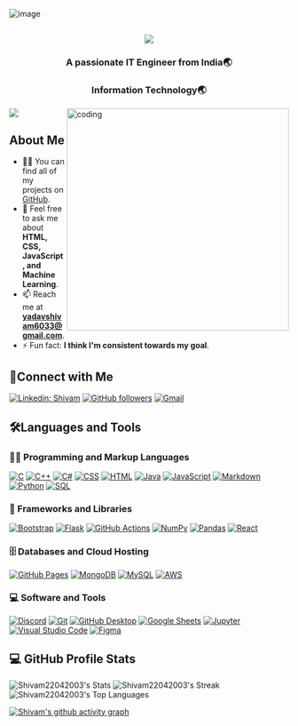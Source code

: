 ![image](https://camo.githubusercontent.com/127298714375cc05adb5cba46747c271a69d0a7208954d5db93650ba2f5b34ce/68747470733a2f2f6d69722d73332d63646e2d63662e626568616e63652e6e65742f70726f6a6563745f6d6f64756c65732f6d61785f313230302f37393733313536383039373539392e356235306263613437373733352e6a7067)

<h2 align="center">
    <img src="https://readme-typing-svg.herokuapp.com/?font=Righteous&size=35&color=F7A810&center=true&vCenter=true&width=500&height=70&duration=4000,🙏🏻+Welcome,+Myself+Shivam Yadav;"/>
</h2>
<h3 align="center">A passionate IT Engineer from India🌏</h3>
<h3 align="center">Information Technology🌏</h3>
<img align="right" alt="coding" width="400" src="https://cdn.dribbble.com/users/2131993/screenshots/4948736/thoughtworks-gif_dribbble.gif">

<p align="left"> 
  <img src="https://komarev.com/ghpvc/?username=Shivam22042203&label=Profile%20views&color=0e75b6&style=flat" /> 
</p>

## About Me

- 👨‍💻 You can find all of my projects on [GitHub](https://github.com/Shivam22042003).
- 💬 Feel free to ask me about **HTML, CSS, JavaScript, and Machine Learning**.
- 📫 Reach me at **yadavshivam6033@gmail.com**.
- ⚡ Fun fact: **I think I'm consistent towards my goal**.

## 🤝Connect with Me

[![Linkedin: Shivam](https://img.shields.io/badge/-Shivam-green?style=flat-square&logo=Linkedin&logoColor=white&link=https://https://www.linkedin.com/in/shivam-yadav-551204255/)](https://www.linkedin.com/in/shivam-yadav-551204255/)
[![GitHub followers](https://img.shields.io/github/followers/Shivam22042003?label=Follow&style=social)](https://github.com/Shivam22042003)
[![Gmail](https://img.shields.io/badge/-Email-red?style=flat-square&logo=Gmail&logoColor=white&link=mailto:nishantpandey2004@gmail.com)](mailto:yadavshivam6033@gmail.com)




## 🛠️Languages and Tools

<h3>👨‍💻 Programming and Markup Languages</h3>

[![C](https://custom-icon-badges.demolab.com/badge/C-03599C.svg?logo=c-in-hexagon&logoColor=white)](https://github.com/search?q=user%3ADenverCoder1+language%3Ac)
[![C++](https://custom-icon-badges.demolab.com/badge/C++-9C033A.svg?logo=cpp2&logoColor=white)](https://github.com/search?q=user%3ADenverCoder1+language%3Acpp)
[![C#](https://custom-icon-badges.demolab.com/badge/C%23-68217A.svg?logo=cs2&logoColor=white)](https://github.com/search?q=user%3ADenverCoder1+language%3Acsharp)
[![CSS](https://img.shields.io/badge/CSS-1572B6.svg?logo=css3&logoColor=white)](https://github.com/search?q=user%3ADenverCoder1+language%3Acss)
[![HTML](https://img.shields.io/badge/HTML-E34F26.svg?logo=html5&logoColor=white)](https://github.com/search?q=user%3ADenverCoder1+language%3Ahtml)
[![Java](https://custom-icon-badges.demolab.com/badge/Java-007396.svg?logo=java&logoColor=white)](https://github.com/search?q=user%3ADenverCoder1+language%3Ajava)
[![JavaScript](https://img.shields.io/badge/JavaScript-F7DF1E.svg?logo=javascript&logoColor=black)](https://github.com/search?q=user%3ADenverCoder1+language%3Ajavascript)
[![Markdown](https://img.shields.io/badge/Markdown-000000.svg?logo=markdown&logoColor=white)](https://github.com/search?q=user%3ADenverCoder1+language%3Amarkdown)
[![Python](https://img.shields.io/badge/Python-14354C.svg?logo=python&logoColor=white)](https://github.com/search?q=user%3ADenverCoder1+language%3Apython)
[![SQL](https://custom-icon-badges.demolab.com/badge/SQL-025E8C.svg?logo=database&logoColor=white)](https://github.com/search?q=user%3ADenverCoder1+language%3Asql)

<h3>🧰 Frameworks and Libraries</h3>

[![Bootstrap](https://img.shields.io/badge/Bootstrap-7952B3.svg?logo=bootstrap&logoColor=white)](#)
[![Flask](https://img.shields.io/badge/Flask-000000.svg?logo=flask&logoColor=white)](#)
[![GitHub Actions](https://img.shields.io/badge/GitHub%20Actions-2671E5.svg?logo=github%20actions&logoColor=white)](#)
[![NumPy](https://img.shields.io/badge/Numpy-013243.svg?logo=numpy&logoColor=white)](#)
[![Pandas](https://img.shields.io/badge/Pandas-150458.svg?logo=pandas&logoColor=white)](#)
[![React](https://img.shields.io/badge/React-20232a.svg?logo=react&logoColor=%2361DAFB)](#)


<h3>🗄️ Databases and Cloud Hosting</h3>

[![GitHub Pages](https://img.shields.io/badge/GitHub%20Pages-327FC7.svg?logo=github&logoColor=white)](#)
[![MongoDB](https://img.shields.io/badge/MongoDB-4ea94b.svg?logo=mongodb&logoColor=white)](#)
[![MySQL](https://img.shields.io/badge/MySQL-00f.svg?logo=mysql&logoColor=white)](#)
[![AWS](https://img.shields.io/badge/AWS-232F3E.svg?logo=amazon-aws&logoColor=white)](#)

 <h3>💻 Software and Tools</h3>

[![Discord](https://img.shields.io/badge/-Discord-5865F2.svg?logo=discord&logoColor=white)](#)
[![Git](https://img.shields.io/badge/Git-F05033.svg?logo=git&logoColor=white)](#)
[![GitHub Desktop](https://img.shields.io/badge/GitHub%20Desktop-8034A9.svg?logo=github&logoColor=white)](#)
[![Google Sheets](https://img.shields.io/badge/Sheets-34A853.svg?logo=google%20sheets&logoColor=white)](#)
[![Jupyter](https://img.shields.io/badge/Jupyter-F37626.svg?logo=Jupyter&logoColor=white)](#)
[![Visual Studio Code](https://img.shields.io/badge/Visual%20Studio%20Code-0078d7.svg?logo=visual-studio-code&logoColor=white)](#)
[![Figma](https://img.shields.io/badge/Figma-F24E1E.svg?logo=figma&logoColor=white)](#)

## 💻 GitHub Profile Stats


<!-- GitHub Stats -->
![Shivam22042003's Stats](https://github-readme-stats.vercel.app/api?username=Shivam22042003&theme=vision-friendly-dark&show_icons=true&hide_border=true&count_private=true&rank_icon=github)
![Shivam22042003's Streak](https://github-readme-streak-stats.herokuapp.com/?user=Shivam22042003&theme=vision-friendly-dark&hide_border=true)
![Shivam22042003's Top Languages](https://github-readme-stats.vercel.app/api/top-langs/?username=Shivam22042003&theme=vision-friendly-dark&show_icons=true&hide_border=true&layout=compact)

<!-- Activity Graph -->
[![Shivam's github activity graph](https://github-readme-activity-graph.vercel.app/graph?username=Shivam22042003&theme=react-dark)]("https://github.com/Shivam22042003/Shivam22042003)
